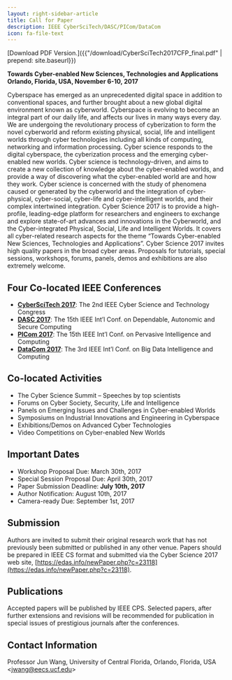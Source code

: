 ```yaml
---
layout: right-sidebar-article
title: Call for Paper
description: IEEE CyberSciTech/DASC/PICom/DataCom
icon: fa-file-text
---
```


[Download PDF Version.]({{"/download/CyberSciTech2017CFP_final.pdf" | prepend: site.baseurl}})

**Towards Cyber-enabled New Sciences, Technologies and Applications** <br/>
**Orlando, Florida, USA, November 6-10, 2017**

Cyberspace has emerged as an unprecedented digital space in addition to conventional spaces, and
further brought about a new global digital environment known as cyberworld. Cyberspace is evolving to
become an integral part of our daily life, and affects our lives in many ways every day. We are
undergoing the revolutionary process of cyberization to form the novel cyberworld and reform existing
physical, social, life and intelligent worlds through cyber technologies including all kinds of computing,
networking and information processing.
Cyber science responds to the digital cyberspace, the cyberization process and the emerging
cyber-enabled new worlds. Cyber science is technology-driven, and aims to create a new collection of
knowledge about the cyber-enabled worlds, and provide a way of discovering what the cyber-enabled
world are and how they work. Cyber science is concerned with the study of phenomena caused or
generated by the cyberworld and the integration of cyber-physical, cyber-social, cyber-life and
cyber-intelligent worlds, and their complex intertwined integration.
Cyber Science 2017 is to provide a high-profile, leading-edge platform for researchers and engineers to
exchange and explore state-of-art advances and innovations in the Cyberworld, and the Cyber-integrated
Physical, Social, Life and Intelligent Worlds. It covers all cyber-related research aspects for the theme
“Towards Cyber-enabled New Sciences, Technologies and Applications”. Cyber Science 2017 invites high
quality papers in the broad cyber areas. Proposals for tutorials, special sessions, workshops, forums,
panels, demos and exhibitions are also extremely welcome.

## Four Co-located IEEE Conferences

* **[CyberSciTech 2017](http://cyberscitech.net/2017/)**: The 2nd IEEE Cyber Science and Technology Congress
* **[DASC 2017](http://cse.stfx.ca/~dasc2017/)**: The 15th IEEE Int’l Conf. on Dependable, Autonomic and Secure Computing
* **[PICom 2017](http://cse.stfx.ca/~picom2017/)**: The 15th IEEE Int’l Conf. on Pervasive Intelligence and Computing
* **[DataCom 2017](https://grid.chu.edu.tw/datacom2017/)**: The 3rd IEEE Int’l Conf. on Big Data Intelligence and Computing

## Co-located Activities

- The Cyber Science Summit – Speeches by top scientists
- Forums on Cyber Society, Security, Life and Intelligence
- Panels on Emerging Issues and Challenges in Cyber-enabled Worlds
- Symposiums on Industrial Innovations and Engineering in Cyberspace
- Exhibitions/Demos on Advanced Cyber Technologies
- Video Competitions on Cyber-enabled New Worlds

## Important Dates

* Workshop Proposal Due: March 30th, 2017
* Special Session Proposal Due: April 30th, 2017
* Paper Submission Deadline: **July 10th, 2017**
* Author Notification: August 10th, 2017
* Camera-ready Due: September 1st, 2017

## Submission

Authors are invited to submit their original research work that has not previously been submitted or published in any other venue. Papers should be prepared in IEEE CS format and submitted via the Cyber Science 2017 web site, [https://edas.info/newPaper.php?c=23118](https://edas.info/newPaper.php?c=23118).

## Publications

Accepted papers will be published by IEEE CPS. Selected papers, after further extensions and revisions
will be recommended for publication in special issues of prestigious journals after the conferences.

## Contact Information

Professor Jun Wang, University of Central Florida, Orlando, Florida, USA <[jwang@eecs.ucf.edu](mailto:jwang@eecs.ucf.edu)>
